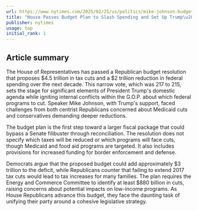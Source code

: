 ```yaml
---
url: https://www.nytimes.com/2025/02/25/us/politics/mike-johnson-budget-resolution-vote.html
title: "House Passes Budget Plan to Slash Spending and Set Up Trump\u2019s Agenda"
publisher: nytimes
usage: top
initial_rank: 1
---
```

## Article summary
The House of Representatives has passed a Republican budget resolution that proposes $4.5 trillion in tax cuts and a $2 trillion reduction in federal spending over the next decade. This narrow vote, which was 217 to 215, sets the stage for significant elements of President Trump's domestic agenda while igniting internal conflicts within the G.O.P. about which federal programs to cut. Speaker Mike Johnson, with Trump's support, faced challenges from both centrist Republicans concerned about Medicaid cuts and conservatives demanding deeper reductions.

The budget plan is the first step toward a larger fiscal package that could bypass a Senate filibuster through reconciliation. The resolution does not specify which taxes will be reduced or which programs will face cuts, though Medicaid and food aid programs are targeted. It also includes provisions for increased funding for border enforcement and defense.

Democrats argue that the proposed budget could add approximately $3 trillion to the deficit, while Republicans counter that failing to extend 2017 tax cuts would lead to tax increases for many families. The plan requires the Energy and Commerce Committee to identify at least $880 billion in cuts, raising concerns about potential impacts on low-income programs. As House Republicans advance this budget, they face the daunting task of unifying their party around a cohesive legislative strategy.
